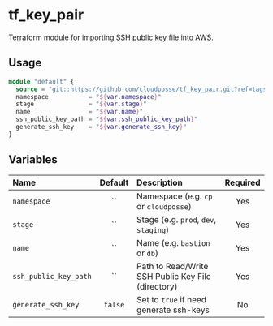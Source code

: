 # tf_key_pair

Terraform module for importing SSH public key file into AWS.

## Usage

```terraform
module "default" {
  source = "git::https://github.com/cloudposse/tf_key_pair.git?ref=tags/0.1.0"
  namespace           = "${var.namespace}"
  stage               = "${var.stage}"
  name                = "${var.name}"
  ssh_public_key_path = "${var.ssh_public_key_path}"
  generate_ssh_key    = "${var.generate_ssh_key}"
}
```

## Variables

|  Name                        |  Default       |  Description                                            | Required |
|:-----------------------------|:--------------:|:--------------------------------------------------------|:--------:|
| `namespace`                    | ``             | Namespace (e.g. `cp` or `cloudposse`)                   | Yes      |
| `stage`                        | ``             | Stage (e.g. `prod`, `dev`, `staging`)                   | Yes      |
| `name`                         | ``             | Name  (e.g. `bastion` or `db`)                          | Yes      |
| `ssh_public_key_path`          | ``             | Path to Read/Write SSH Public Key File (directory)      | Yes      |
| `generate_ssh_key`        | `false`             |  Set to `true` if need generate ssh-keys     | No      |
